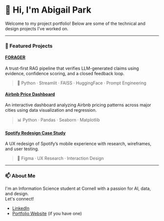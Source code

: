 # 👋 Hi, I'm Abigail Park

Welcome to my project portfolio! Below are some of the technical and design projects I've worked on.

---

### 🌟 Featured Projects

#### [FORAGER](https://github.com/yourusername/forager)
A trust-first RAG pipeline that verifies LLM-generated claims using evidence, confidence scoring, and a closed feedback loop.  
> 🧠 Python · Streamlit · FAISS · HuggingFace · Prompt Engineering

#### [Airbnb Price Dashboard](https://github.com/yourusername/airbnb-dashboard)
An interactive dashboard analyzing Airbnb pricing patterns across major cities using data visualization and regression.  
> 📊 Python · Pandas · Seaborn · Matplotlib

#### [Spotify Redesign Case Study](https://github.com/yourusername/spotify-redesign)
A UX redesign of Spotify’s mobile experience with research, wireframes, and user testing.  
> 🎨 Figma · UX Research · Interaction Design

---

### 📫 About Me

I'm an Information Science student at Cornell with a passion for AI, data, and design.  
Let's connect!

- [LinkedIn](https://www.linkedin.com/in/yourprofile)
- [Portfolio Website](https://yourwebsite.com) (if you have one)
